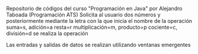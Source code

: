 Repositorio de códigos del curso "Programación en Java" por Alejandro Taboada (Programación ATS) 
Solicita al usuario dos números y posteriormente mediante la letra con la que inicia el nombre de la operación
suma=s, adición=a
resta=r
multiplicación=m, producto=p
cociente=c, división=d
se realiza la operación

Las entradas y salidas de datos se realizan utilizando ventanas emergentes
